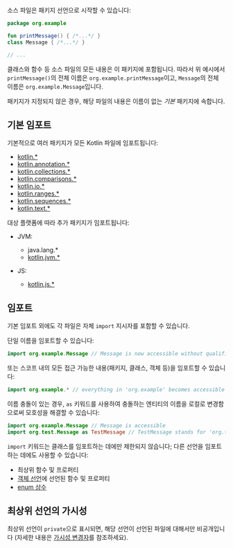 [//]: # (title: 패키지 및 임포트)

소스 파일은 패키지 선언으로 시작할 수 있습니다:

```kotlin
package org.example

fun printMessage() { /*...*/ }
class Message { /*...*/ }

// ...
```

클래스와 함수 등 소스 파일의 모든 내용은 이 패키지에 포함됩니다.
따라서 위 예시에서 `printMessage()`의 전체 이름은 `org.example.printMessage`이고,
`Message`의 전체 이름은 `org.example.Message`입니다.

패키지가 지정되지 않은 경우, 해당 파일의 내용은 이름이 없는 _기본_ 패키지에 속합니다.

## 기본 임포트

기본적으로 여러 패키지가 모든 Kotlin 파일에 임포트됩니다:

- [kotlin.*](https://kotlinlang.org/api/latest/jvm/stdlib/kotlin/index.html)
- [kotlin.annotation.*](https://kotlinlang.org/api/latest/jvm/stdlib/kotlin.annotation/index.html)
- [kotlin.collections.*](https://kotlinlang.org/api/latest/jvm/stdlib/kotlin.collections/index.html)
- [kotlin.comparisons.*](https://kotlinlang.org/api/latest/jvm/stdlib/kotlin.comparisons/index.html)
- [kotlin.io.*](https://kotlinlang.org/api/latest/jvm/stdlib/kotlin.io/index.html)
- [kotlin.ranges.*](https://kotlinlang.org/api/latest/jvm/stdlib/kotlin.ranges/index.html)
- [kotlin.sequences.*](https://kotlinlang.org/api/latest/jvm/stdlib/kotlin.sequences/index.html)
- [kotlin.text.*](https://kotlinlang.org/api/latest/jvm/stdlib/kotlin.text/index.html)

대상 플랫폼에 따라 추가 패키지가 임포트됩니다:

- JVM:
  - java.lang.*
  - [kotlin.jvm.*](https://kotlinlang.org/api/latest/jvm/stdlib/kotlin.jvm/index.html)

- JS:    
  - [kotlin.js.*](https://kotlinlang.org/api/latest/jvm/stdlib/kotlin.js/index.html)

## 임포트

기본 임포트 외에도 각 파일은 자체 `import` 지시자를 포함할 수 있습니다.

단일 이름을 임포트할 수 있습니다:

```kotlin
import org.example.Message // Message is now accessible without qualification
```

또는 스코프 내의 모든 접근 가능한 내용(패키지, 클래스, 객체 등)을 임포트할 수 있습니다:

```kotlin
import org.example.* // everything in 'org.example' becomes accessible
```

이름 충돌이 있는 경우, `as` 키워드를 사용하여 충돌하는 엔티티의 이름을 로컬로 변경함으로써 모호성을 해결할 수 있습니다:

```kotlin
import org.example.Message // Message is accessible
import org.test.Message as TestMessage // TestMessage stands for 'org.test.Message'
```

`import` 키워드는 클래스를 임포트하는 데에만 제한되지 않습니다; 다른 선언을 임포트하는 데에도 사용할 수 있습니다:

  * 최상위 함수 및 프로퍼티
  * [객체 선언](object-declarations.md#object-declarations-overview)에 선언된 함수 및 프로퍼티
  * [enum 상수](enum-classes.md)

## 최상위 선언의 가시성

최상위 선언이 `private`으로 표시되면, 해당 선언이 선언된 파일에 대해서만 비공개입니다 (자세한 내용은 [가시성 변경자](visibility-modifiers.md)를 참조하세요).